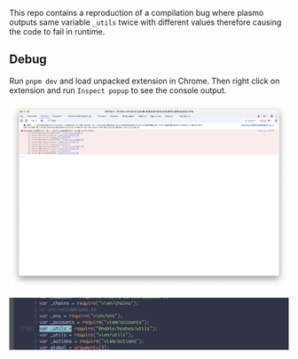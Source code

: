 This repo contains a reproduction of a compilation bug where plasmo outputs same variable `_utils` twice with different values therefore causing the code to fail in runtime.

## Debug

Run `pnpm dev` and load unpacked extension in Chrome. Then right click on extension and run `Inspect popup` to see the console output.

![](./screenshot-01.png)

![](./screenshot-02.png)
